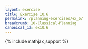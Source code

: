 ```yaml
---
layout: exercise
title: Exercise 10.6
permalink: /planning-exercises/ex_6/
breadcrumb: 10-Classical-Planning
canonical_id: ex10.6
---
```


{% include mathjax_support %}
